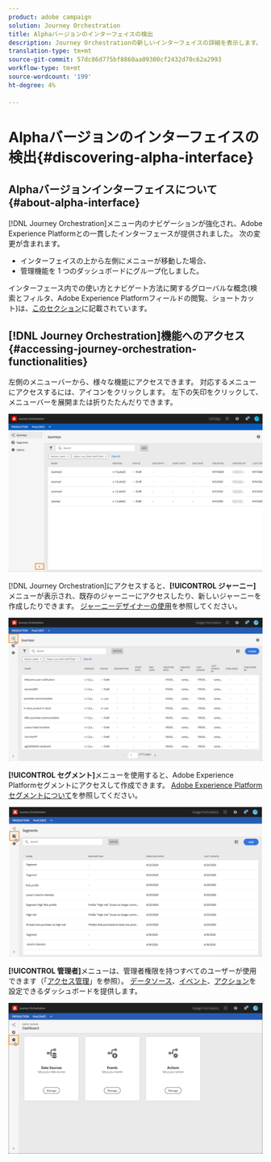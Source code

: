 ```yaml
---
product: adobe campaign
solution: Journey Orchestration
title: Alphaバージョンのインターフェイスの検出
description: Journey Orchestrationの新しいインターフェイスの詳細を表示します。
translation-type: tm+mt
source-git-commit: 57dc86d775bf8860aa09300cf2432d70c62a2993
workflow-type: tm+mt
source-wordcount: '199'
ht-degree: 4%

---
```



# Alphaバージョンのインターフェイスの検出{#discovering-alpha-interface}

## Alphaバージョンインターフェイスについて{#about-alpha-interface}

[!DNL Journey Orchestration]メニュー内のナビゲーションが強化され、Adobe Experience Platformとの一貫したインターフェースが提供されました。 次の変更が含まれます。

* インターフェイスの上から左側にメニューが移動した場合、
* 管理機能を 1 つのダッシュボードにグループ化しました。

インターフェース内での使い方とナビゲート方法に関するグローバルな概念(検索とフィルタ、Adobe Experience Platformフィールドの閲覧、ショートカット)は、[このセクション](../about/user-interface.md)に記載されています。

## [!DNL Journey Orchestration]機能へのアクセス{#accessing-journey-orchestration-functionalities}

左側のメニューバーから、様々な機能にアクセスできます。 対応するメニューにアクセスするには、アイコンをクリックします。 左下の矢印をクリックして、メニューバーを展開または折りたたんだりできます。

![](../assets/interface-journeys2.png)

[!DNL Journey Orchestration]にアクセスすると、**[!UICONTROL ジャーニー]**&#x200B;メニューが表示され、既存のジャーニーにアクセスしたり、新しいジャーニーを作成したりできます。 [ジャーニーデザイナーの使用](../building-journeys/using-the-journey-designer.md)を参照してください。

![](../assets/interface-journeys.png)

**[!UICONTROL セグメント]**&#x200B;メニューを使用すると、Adobe Experience Platformセグメントにアクセスして作成できます。 [Adobe Experience Platformセグメントについて](../segment/about-segments.md)を参照してください。

![](../assets/interface-segments.png)

**[!UICONTROL 管理者]**&#x200B;メニューは、管理者権限を持つすべてのユーザーが使用できます（「[アクセス管理](../about/access-management.md)」を参照）。 [データソース](../datasource/about-data-sources.md)、[イベント](../event/about-events.md)、[アクション](../action/action.md)を設定できるダッシュボードを提供します。

![](../assets/interface-admin-dashboard.png)

